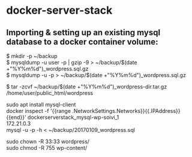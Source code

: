 # docker-server-stack

## Importing & setting up an existing mysql database to a docker container volume:

$ mkdir -p ~/backup  
$ mysqldump -u user -p <database name> | gzip -9 > ~/backup/$(date +"%Y%m%d")_wordpress.sql.gz  
$ mysqldump -u <user> -p <database name> > ~/backup/$(date +"%Y%m%d")_wordpress.sql.gz

$ tar -zcvf ~/backup/$(date +"%Y%m%d")_wordpress-dir.tar.gz /home/user/public_html/wordpress  

sudo apt install mysql-client  
docker inspect -f '{{range .NetworkSettings.Networks}}{{.IPAddress}}{{end}}' dockerserverstack_mysql-wp-soivi_1  
172.21.0.3  
mysql <database> -u <user> -p -h <ip> < ~/backup/20170109_wordpress.sql  


sudo chown -R 33:33 wordpress/  
sudo chmod -R 755 wp-content/  
